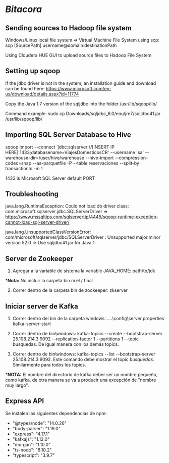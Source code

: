 # _Bitacora_

## Sending sources to Hadoop file system

Windows/Linux local file system => Virtual Machine File System using scp: scp [SourcePath] username@domain:destinationPath

Using Cloudera HUE GUI to upload source files to Hadoop File System

## Setting up sqoop

If the jdbc driver is not in the system, an installation guide and download can be found here: https://www.microsoft.com/en-us/download/details.aspx?id=11774

Copy the Java 1.7 version of the sqljdbc into the folder /usr/lib/sqoop/lib/

Command example: sudo cp Downloads/sqljdbc_6.0/enu/jre7/sqljdbc41.jar /usr/lib/sqoop/lib/

## Importing SQL Server Database to Hive

sqoop import --connect 'jdbc:sqlserver://[INSERT IP HERE]:1433;databasename=ViajesDomesticosCR' --username 'sa' --warehouse-dir=/user/hive/warehouse --hive-import --compression-codec=snap --as-parquetfile -P --table reservaciones --split-by transactionId -m 1

1433 is Microsoft SQL Server default PORT

## Troubleshooting

java.lang.RuntimeException: Could not load db driver class: com.microsoft.sqlserver.jdbc.SQLServerDriver => https://www.mssqltips.com/sqlservertip/4445/sqoop-runtime-exception-cannot-load-sql-server-driver/

java.lang.UnsupportedClassVersionError: com/microsoft/sqlserver/jdbc/SQLServerDriver : Unsupported major.minor version 52.0 => Use sqljdbc41.jar for Java 1.

## Server de Zookeeper

1. Agregar a la variable de sistema la variable JAVA_HOME: path/to/jdk 

***Nota:** No incluir la carpeta bin ni el / final

2. Correr dentro de la carpeta bin de zookeeper: zkserver

## Iniciar server de Kafka

1. Correr dentro del bin de la carpeta windows: ..\..\config\server.properties kafka-server-start

2. Correr dentro de bin\windows: kafka-topics --create --bootstrap-server 25.108.214.3:9092 --replication-factor 1 --partitions 1 --topic busquedas. De igual manera con los demás topics. 

3. Correr dentro de bin\windows: kafka-topics --list --bootstrap-server 25.108.214.3:9092. Este comando debe mostrar el topic *busquedas*. Similarmente para todos los topics. 

***NOTA:** El nombre del directorio de kafka deber ser un nombre pequeño, como kafka, de otra manera se va a producir una excepción de "nombre muy largo".

## Express API

Se instalen las siguientes dependencias de npm:

* "@types/node": "14.0.26"
* "body-parser": "1.19.0"
* "express": "4.17.1"
* "kafkajs": "1.12.0"
* "morgan": "1.10.0"
* "ts-node": "8.10.2"
* "typescript": "3.9.7"

